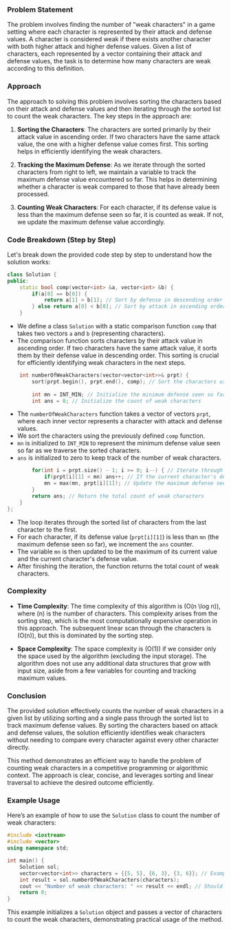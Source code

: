 ### Problem Statement

The problem involves finding the number of "weak characters" in a game setting where each character is represented by their attack and defense values. A character is considered weak if there exists another character with both higher attack and higher defense values. Given a list of characters, each represented by a vector containing their attack and defense values, the task is to determine how many characters are weak according to this definition.

### Approach

The approach to solving this problem involves sorting the characters based on their attack and defense values and then iterating through the sorted list to count the weak characters. The key steps in the approach are:

1. **Sorting the Characters**: The characters are sorted primarily by their attack value in ascending order. If two characters have the same attack value, the one with a higher defense value comes first. This sorting helps in efficiently identifying the weak characters.

2. **Tracking the Maximum Defense**: As we iterate through the sorted characters from right to left, we maintain a variable to track the maximum defense value encountered so far. This helps in determining whether a character is weak compared to those that have already been processed.

3. **Counting Weak Characters**: For each character, if its defense value is less than the maximum defense seen so far, it is counted as weak. If not, we update the maximum defense value accordingly.

### Code Breakdown (Step by Step)

Let's break down the provided code step by step to understand how the solution works:

```cpp
class Solution {
public:
    static bool comp(vector<int> &a, vector<int> &b) {
        if(a[0] == b[0]) {
            return a[1] > b[1]; // Sort by defense in descending order if attack values are equal
        } else return a[0] < b[0]; // Sort by attack in ascending order
    }
```
- We define a class `Solution` with a static comparison function `comp` that takes two vectors `a` and `b` (representing characters).
- The comparison function sorts characters by their attack value in ascending order. If two characters have the same attack value, it sorts them by their defense value in descending order. This sorting is crucial for efficiently identifying weak characters in the next steps.

```cpp
    int numberOfWeakCharacters(vector<vector<int>>& prpt) {
        sort(prpt.begin(), prpt.end(), comp); // Sort the characters using the comparison function
        
        int mn = INT_MIN; // Initialize the minimum defense seen so far
        int ans = 0; // Initialize the count of weak characters
```
- The `numberOfWeakCharacters` function takes a vector of vectors `prpt`, where each inner vector represents a character with attack and defense values.
- We sort the characters using the previously defined `comp` function.
- `mn` is initialized to `INT_MIN` to represent the minimum defense value seen so far as we traverse the sorted characters.
- `ans` is initialized to zero to keep track of the number of weak characters.

```cpp
        for(int i = prpt.size() - 1; i >= 0; i--) { // Iterate through the sorted characters from right to left
            if(prpt[i][1] < mn) ans++; // If the current character's defense is less than the max defense, it's weak
            mn = max(mn, prpt[i][1]); // Update the maximum defense seen so far
        }
        return ans; // Return the total count of weak characters
    }
};
```
- The loop iterates through the sorted list of characters from the last character to the first.
- For each character, if its defense value (`prpt[i][1]`) is less than `mn` (the maximum defense seen so far), we increment the `ans` counter.
- The variable `mn` is then updated to be the maximum of its current value and the current character's defense value.
- After finishing the iteration, the function returns the total count of weak characters.

### Complexity

- **Time Complexity**: The time complexity of this algorithm is \(O(n \log n)\), where \(n\) is the number of characters. This complexity arises from the sorting step, which is the most computationally expensive operation in this approach. The subsequent linear scan through the characters is \(O(n)\), but this is dominated by the sorting step.

- **Space Complexity**: The space complexity is \(O(1)\) if we consider only the space used by the algorithm (excluding the input storage). The algorithm does not use any additional data structures that grow with input size, aside from a few variables for counting and tracking maximum values.

### Conclusion

The provided solution effectively counts the number of weak characters in a given list by utilizing sorting and a single pass through the sorted list to track maximum defense values. By sorting the characters based on attack and defense values, the solution efficiently identifies weak characters without needing to compare every character against every other character directly. 

This method demonstrates an efficient way to handle the problem of counting weak characters in a competitive programming or algorithmic context. The approach is clear, concise, and leverages sorting and linear traversal to achieve the desired outcome efficiently.

### Example Usage

Here’s an example of how to use the `Solution` class to count the number of weak characters:

```cpp
#include <iostream>
#include <vector>
using namespace std;

int main() {
    Solution sol;
    vector<vector<int>> characters = {{5, 5}, {6, 3}, {3, 6}}; // Example input
    int result = sol.numberOfWeakCharacters(characters);
    cout << "Number of weak characters: " << result << endl; // Should print the count of weak characters
    return 0;
}
```

This example initializes a `Solution` object and passes a vector of characters to count the weak characters, demonstrating practical usage of the method.